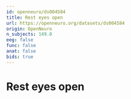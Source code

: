 ```yaml
---
id: openneuro/ds004584
title: Rest eyes open
url: https://openneuro.org/datasets/ds004584
origin: OpenNeuro
n_subjects: 149.0
eeg: false
func: false
anat: false
bids: true
---
```


# Rest eyes open

